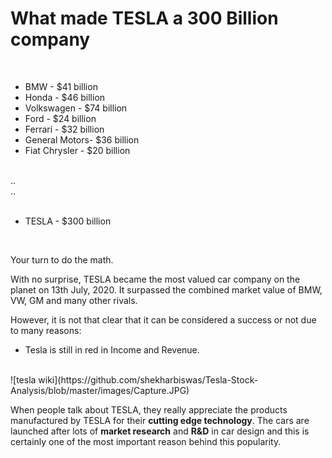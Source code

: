 # What made TESLA a 300 Billion company

<br>

* BMW           - $41 billion
* Honda         - $46 billion
* Volkswagen    - $74 billion
* Ford          - $24 billion
* Ferrari       - $32 billion
* General Motors- $36 billion
* Fiat Chrysler - $20 billion
<br>
..
<br>
..
<br>
<br>

* TESLA         - $300 billion

<br>

Your turn to do the math.


With no surprise, TESLA became the most valued car company on the planet on 13th July, 2020. It surpassed the combined market value of BMW, VW, GM and many other rivals.

However, it is not that clear that it can be considered a success or not due to many reasons:
<br>

* Tesla is still in red in Income and Revenue.

<br>
![tesla wiki](https://github.com/shekharbiswas/Tesla-Stock-Analysis/blob/master/images/Capture.JPG)




When people talk about TESLA, they really appreciate the products manufactured by TESLA for their **cutting edge technology**. The cars are launched after lots of **market research** and **R&D** in car design and this is certainly one of the most important reason behind this popularity.

